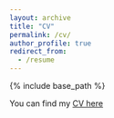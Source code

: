 ```yaml
---
layout: archive
title: "CV"
permalink: /cv/
author_profile: true
redirect_from:
  - /resume
---
```


<!-- Global site tag (gtag.js) - Google Analytics -->
<script async src="https://www.googletagmanager.com/gtag/js?id=UA-123521501-1"></script>
<script>
  window.dataLayer = window.dataLayer || [];
  function gtag(){dataLayer.push(arguments);}
  gtag('js', new Date());

  gtag('config', 'UA-123521501-1');
</script>

{% include base_path %}
 

 
You can find my [CV here](https://jskuk.github.io/files/Kuk_CV_011322.pdf)
